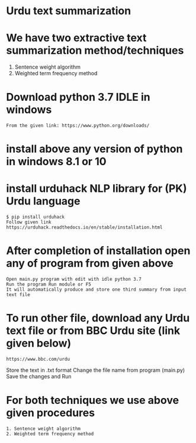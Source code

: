 # Urdu text summarization 
# We have two extractive text summarization method/techniques
1. Sentence weight algorithm
2. Weighted term frequency method 

# Download python 3.7 IDLE in windows 
	From the given link: https://www.python.org/downloads/

# install above any version of python in windows 8.1 or 10
# install urduhack NLP library for (PK) Urdu language 
	$ pip install urduhack 
	Follow given link https://urduhack.readthedocs.io/en/stable/installation.html

# After completion of installation open any of program from given above
	Open main.py program with edit with idle python 3.7 
	Run the program Run module or F5
	It will automatically produce and store one third summary from input text file
# To run other file, download any Urdu text file or from BBC Urdu site (link given below)
	https://www.bbc.com/urdu
Store the text in .txt format 
Change the file name from program (main.py) 
Save the changes and Run

# For both techniques we use above given procedures 
	1. Sentence weight algorithm
	2. Weighted term frequency method





